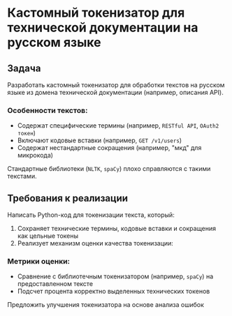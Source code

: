 # Кастомный токенизатор для технической документации на русском языке

## Задача
Разработать кастомный токенизатор для обработки текстов на русском языке из домена технической документации (например, описания API). 

### Особенности текстов:
- Содержат специфические термины (например, `RESTful API`, `OAuth2 токен`)
- Включают кодовые вставки (например, `GET /v1/users`)
- Содержат нестандартные сокращения (например, "мкд" для микрокода)

Стандартные библиотеки (`NLTK`, `spaCy`) плохо справляются с такими текстами.

## Требования к реализации
Написать Python-код для токенизации текста, который:
1. Сохраняет технические термины, кодовые вставки и сокращения как цельные токены
2. Реализует механизм оценки качества токенизации:

### Метрики оценки:
- Сравнение с библиотечным токенизатором (например, `spaCy`) на предоставленном тексте
- Подсчет процента корректно выделенных технических токенов

Предложить улучшения токенизатора на основе анализа ошибок